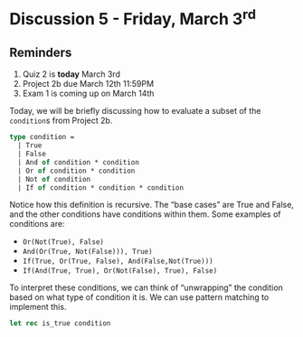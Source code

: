 # Discussion 5 - Friday, March 3<sup>rd</sup>

## Reminders
1. Quiz 2 is **today** March 3rd
2. Project 2b due March 12th 11:59PM
3. Exam 1 is coming up on March 14th

Today, we will be briefly discussing how to evaluate a subset of the `condition`s from Project 2b.

```ml
type condition = 
  | True
  | False
  | And of condition * condition
  | Or of condition * condition
  | Not of condition
  | If of condition * condition * condition
```
Notice how this definition is recursive. The “base cases” are True and False, and the other conditions have conditions within them. Some examples of conditions are:
- `Or(Not(True), False)`
- `And(Or(True, Not(False))), True)`
- `If(True, Or(True, False), And(False,Not(True)))`
- `If(And(True, True), Or(Not(False), True), False)`

To interpret these conditions, we can think of “unwrapping” the condition based on what type of condition it is. We can use pattern matching to implement this. 

```ml
let rec is_true condition